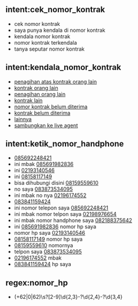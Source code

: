 ## intent:cek_nomor_kontrak
- cek nomor kontrak
- saya punya kendala di nomor kontrak
- kendala nomor kontrak
- nomor kontrak terkendala
- tanya seputar nomor kontrak

## intent:kendala_nomor_kontrak
- [penagihan atas kontrak orang lain](kendala_nomor_kontrak:1)
- [kontrak orang lain](kendala_nomor_kontrak:1)
- [penagihan orang lain](kendala_nomor_kontrak:1)
- [kontrak lain](kendala_nomor_kontrak:1)
- [nomor kontrak belum diterima](kendala_nomor_kontrak:2)
- [kontrak belum diterima](kendala_nomor_kontrak:2)
- [lainnya](kendala_nomor_kontrak:3)
- [sambungkan ke live agent](kendala_nomor_kontrak:3)

## intent:ketik_nomor_handphone
- [085692248421](nomor_hp)
- ini mbak [085691982836](nomor_hp)
- ini [02193140546](nomor_hp)
- ini [08158117149](nomor_hp)
- bisa dihubungi disini [08159559610](nomor_hp)
- no saya [083873534095](nomor_hp)
- ini mbak no nya [02196174552](nomor_hp)
- [083841159424](nomor_hp)
- ini nomor telepon saya [085692248421](nomor_hp)
- ini mbak nomor telpon saya [02198976654](nomor_hp)
- ini mbak nomor handphone saya [082188375642](nomor_hp)
- ini [085691982836](nomor_hp) nomor hp saya
- nomor hp saya [02193140546](nomor_hp)
- [08158117149](nomor_hp) nomor hp saya
- [08159559610](nomor_hp) nomornya
- telpon saya [083873534095](nomor_hp)
- [02196174552](nomor_hp) mbak
- [083841159424](nomor_hp) hp saya

## regex:nomor_hp
- (\+62|0|62)\s?[2-9]\d{2,3}\-?\d{2,4}\-?\d{3,4}